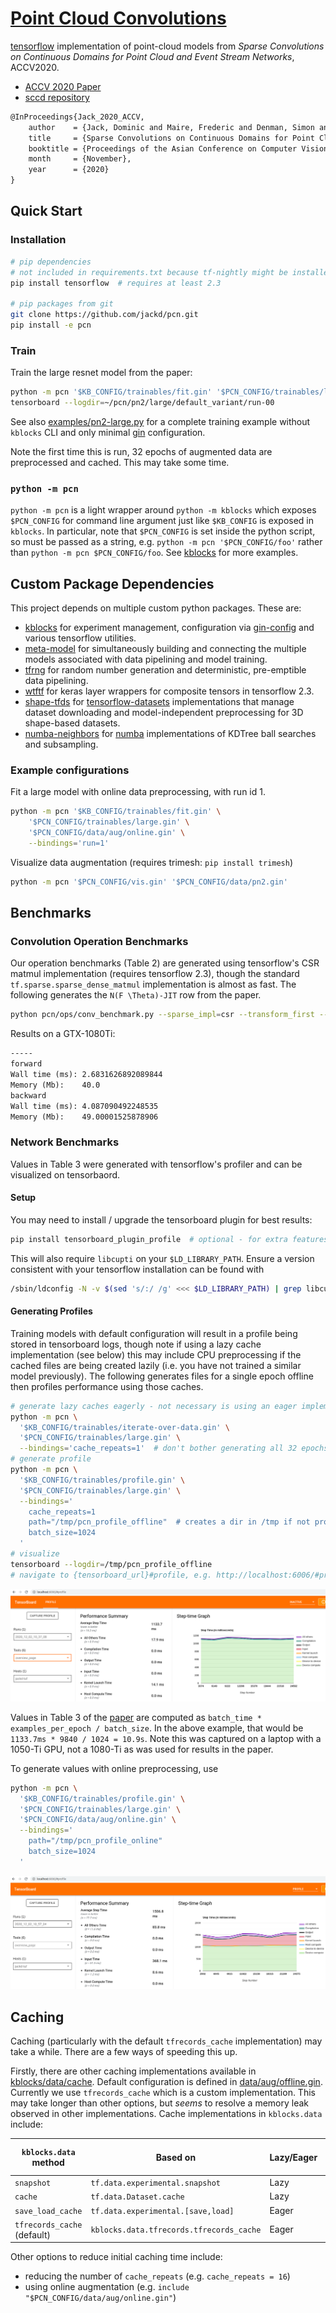 # [Point Cloud Convolutions](https://github.com/jackd/pcn)

[tensorflow](https://tensorflow.org) implementation of point-cloud models from _Sparse Convolutions on Continuous Domains for
Point Cloud and Event Stream Networks_, ACCV2020.

- [ACCV 2020 Paper](paper)
- [sccd repository](https://github.com/jackd/sccd)

```tex
@InProceedings{Jack_2020_ACCV,
    author    = {Jack, Dominic and Maire, Frederic and Denman, Simon and Eriksson, Anders},
    title     = {Sparse Convolutions on Continuous Domains for Point Cloud and Event Stream Networks},
    booktitle = {Proceedings of the Asian Conference on Computer Vision (ACCV)},
    month     = {November},
    year      = {2020}
}
```

## Quick Start

### Installation

```bash
# pip dependencies
# not included in requirements.txt because tf-nightly might be installed
pip install tensorflow  # requires at least 2.3

# pip packages from git
git clone https://github.com/jackd/pcn.git
pip install -e pcn
```

### Train

Train the large resnet model from the paper:

```bash
python -m pcn '$KB_CONFIG/trainables/fit.gin' '$PCN_CONFIG/trainables/large.gin'
tensorboard --logdir=~/pcn/pn2/large/default_variant/run-00
```

See also [examples/pn2-large.py](examples/pn2-large.py) for a complete training example without `kblocks` CLI and only minimal [gin](gin-config) configuration.

Note the first time this is run, 32 epochs of augmented data are preprocessed and cached. This may take some time.

### `python -m pcn`

`python -m pcn` is a light wrapper around `python -m kblocks` which exposes `$PCN_CONFIG` for command line argument just like `$KB_CONFIG` is exposed in `kblocks`. In particular, note that `$PCN_CONFIG` is set inside the python script, so must be passed as a string, e.g. `python -m pcn '$PCN_CONFIG/foo'` rather than `python -m pcn $PCN_CONFIG/foo`. See [kblocks](kblocks) for more examples.

## Custom Package Dependencies

This project depends on multiple custom python packages. These are:

- [kblocks](kblocks) for experiment management, configuration via [gin-config](gin-config) and various tensorflow utilities.
- [meta-model](https://github.com/jackd/meta-model) for simultaneously building and connecting the multiple models associated with data pipelining and model training.
- [tfrng](https://github.com/jackd/tfrng) for random number generation and deterministic, pre-emptible data pipelining.
- [wtftf](https://github.com/jackd/wtftf) for keras layer wrappers for composite tensors in tensorflow 2.3.
- [shape-tfds](https://github.com/jackd/shape-tfds) for [tensorflow-datasets](https://github.com/tensorflow/datasets) implementations that manage dataset downloading and model-independent preprocessing for 3D shape-based datasets.
- [numba-neighbors](https://github.com/jackd/numba-neighbors) for [numba](https://github.com/numba/numba) implementations of KDTree ball searches and subsampling.

### Example configurations

Fit a large model with online data preprocessing, with run id 1.

```bash
python -m pcn '$KB_CONFIG/trainables/fit.gin' \
    '$PCN_CONFIG/trainables/large.gin' \
    '$PCN_CONFIG/data/aug/online.gin' \
    --bindings='run=1'
```

Visualize data augmentation (requires trimesh: `pip install trimesh`)

```bash
python -m pcn '$PCN_CONFIG/vis.gin' '$PCN_CONFIG/data/pn2.gin'
```

## Benchmarks

### Convolution Operation Benchmarks

Our operation benchmarks (Table 2) are generated using tensorflow's CSR matmul implementation (requires tensorflow 2.3), though the standard `tf.sparse.sparse_dense_matmul` implementation is almost as fast. The following generates the `N(F \Theta)-JIT` row from the paper.

```bash
python pcn/ops/conv_benchmark.py --sparse_impl=csr --transform_first --jit
```

Results on a GTX-1080Ti:

```txt
-----
forward
Wall time (ms): 2.6831626892089844
Memory (Mb):    40.0
backward
Wall time (ms): 4.087090492248535
Memory (Mb):    49.00001525878906
```

### Network Benchmarks

Values in Table 3 were generated with tensorflow's profiler and can be visualized on tensorbaord.

#### Setup

You may need to install / upgrade the tensorboard plugin for best results:

```bash
pip install tensorboard_plugin_profile  # optional - for extra features
```

This will also require `libcupti` on your `$LD_LIBRARY_PATH`. Ensure a version consistent with your tensorflow installation can be found with

```bash
/sbin/ldconfig -N -v $(sed 's/:/ /g' <<< $LD_LIBRARY_PATH) | grep libcupti
```

#### Generating Profiles

Training models with default configuration will result in a profile being stored in tensorboard logs, though note if using a lazy cache implementation (see below) this may include CPU preprocessing if the cached files are being created lazily (i.e. you have not trained a similar model previously). The following generates files for a single epoch offline then profiles performance using those caches.

```bash
# generate lazy caches eagerly - not necessary is using an eager implementation
python -m pcn \
  '$KB_CONFIG/trainables/iterate-over-data.gin' \
  '$PCN_CONFIG/trainables/large.gin' \
  --bindings='cache_repeats=1'  # don't bother generating all 32 epochs
# generate profile
python -m pcn \
  '$KB_CONFIG/trainables/profile.gin' \
  '$PCN_CONFIG/trainables/large.gin' \
  --bindings='
    cache_repeats=1
    path="/tmp/pcn_profile_offline"  # creates a dir in /tmp if not provided
    batch_size=1024
  '
# visualize
tensorboard --logdir=/tmp/pcn_profile_offline
# navigate to {tensorboard_url}#profile, e.g. http://localhost:6006/#profile
```

![Offline Profile](images/profiles/offline.png)

Values in Table 3 of the [paper](paper) are computed as `batch_time * examples_per_epoch / batch_size`. In the above example, that would be `1133.7ms * 9840 / 1024 = 10.9s`. Note this was captured on a laptop with a 1050-Ti GPU, not a 1080-Ti as was used for results in the paper.

To generate values with online preprocessing, use

```bash
python -m pcn \
  '$KB_CONFIG/trainables/profile.gin' \
  '$PCN_CONFIG/trainables/large.gin' \
  '$PCN_CONFIG/data/aug/online.gin' \
  --bindings='
    path="/tmp/pcn_profile_online"
    batch_size=1024
  '
```

![Online Profile](images/profiles/online.png)

## Caching

Caching (particularly with the default `tfrecords_cache` implementation) may take a while. There are a few ways of speeding this up.

Firstly, there are other caching implementations available in [kblocks/data/cache](https://github.com/jackd/kblocks/blob/master/kblocks/data/cache.py). Default configuration is defined in [data/aug/offline.gin](pcn/configs/data/aug/offline.gin). Currently we use `tfrecords_cache` which is a custom implementation. This may take longer than other options, but _seems_ to resolve a memory leak observed in other implementations. Cache implementations in `kblocks.data` include:

| `kblocks.data` method       | Based on                                 | Lazy/Eager | Supports Compression | Possible memory leak |
|---------------------------- |------------------------------------------|------------|----------------------|----------------------|
| `snapshot`                  | `tf.data.experimental.snapshot`          | Lazy       | [x]                  | [x]                  |
| `cache`                     | `tf.data.Dataset.cache`                  | Lazy       | []                   | []                   |
| `save_load_cache`           | `tf.data.experimental.[save,load]`       | Eager      | [x]                  | [x]                  |
| `tfrecords_cache` (default) | `kblocks.data.tfrecords.tfrecords_cache` | Eager      | [x]                  | []                   |

Other options to reduce initial caching time include:

- reducing the number of `cache_repeats` (e.g. `cache_repeats = 16`)
- using online augmentation (e.g. `include "$PCN_CONFIG/data/aug/online.gin"`)

[paper]: https://openaccess.thecvf.com/content/ACCV2020/html/Jack_Sparse_Convolutions_on_Continuous_Domains_for_Point_Cloud_and_Event_ACCV_2020_paper.html
[kblocks]: https://github.com/jackd/kblocks
[gin-config]: https://github.com/google/gin-config
